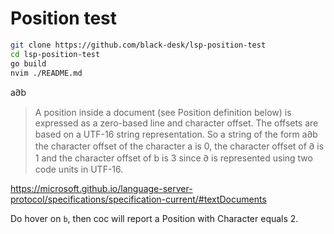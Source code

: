 # Position test

```bash
git clone https://github.com/black-desk/lsp-position-test
cd lsp-position-test
go build
nvim ./README.md
```

a𐐀b

> A position inside a document (see Position definition below) is expressed as a zero-based line and character offset. The offsets are based on a UTF-16 string representation. So a string of the form a𐐀b the character offset of the character a is 0, the character offset of 𐐀 is 1 and the character offset of b is 3 since 𐐀 is represented using two code units in UTF-16.

https://microsoft.github.io/language-server-protocol/specifications/specification-current/#textDocuments

Do hover on `b`, then coc will report a Position with Character equals 2.
